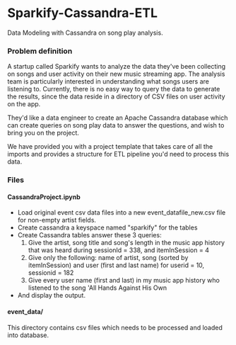 # Sparkify-Cassandra-ETL
Data Modeling with Cassandra on song play analysis.  

### Problem definition
A startup called Sparkify wants to analyze the data they've been collecting on songs and user activity on their new music streaming app. The analysis team is particularly interested in understanding what songs users are listening to. Currently, there is no easy way to query the data to generate the results, since the data reside in a directory of CSV files on user activity on the app.  

They'd like a data engineer to create an Apache Cassandra database which can create queries on song play data to answer the questions, and wish to bring you on the project.  

We have provided you with a project template that takes care of all the imports and provides a structure for ETL pipeline you'd need to process this data.  

### Files  
#### CassandraProject.ipynb
- Load original event csv data files into a new event_datafile_new.csv file for non-empty artist fields.
- Create cassandra a keyspace named "sparkify" for the tables
- Create Cassandra tables answer these 3 queries:
	1. Give the artist, song title and song's length in the music app history that was heard during sessionId = 338, and itemInSession = 4
	2. Give only the following: name of artist, song (sorted by itemInSession) and user (first and last name) for userid = 10, sessionid = 182  
	3. Give every user name (first and last) in my music app history who listened to the song 'All Hands Against His Own
- And display the output.  

#### event_data/
This directory contains csv files which needs to be processed and loaded into database.